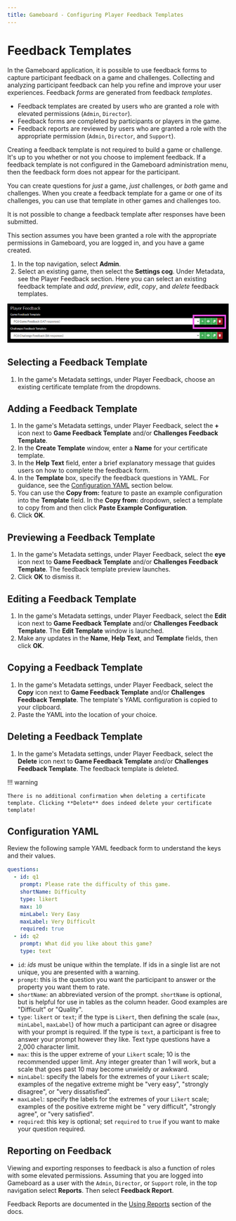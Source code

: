 ```yaml
---
title: Gameboard - Configuring Player Feedback Templates
---
```


# Feedback Templates

In the Gameboard application, it is possible to use feedback forms to capture participant feedback on a game and challenges. Collecting and analyzing participant feedback can help you refine and improve your user experiences. Feedback _forms_ are generated from feedback _templates_.

- Feedback templates are created by users who are granted a role with elevated permissions (`Admin`, `Director`).
- Feedback forms are completed by participants or players in the game.
- Feedback reports are reviewed by users who are granted a role with the appropriate permission (`Admin`, `Director`, and `Support`).

Creating a feedback template is not required to build a game or challenge. It's up to you whether or not you choose to implement feedback. If a feedback template is not configured in the Gameboard administration menu, then the feedback form does not appear for the participant.

You can create questions for _just_ a game, _just_ challenges, or _both_ game and challenges. When you create a feedback template for a game or one of its challenges, you can use that template in other games and challenges too.

It is not possible to change a feedback template after responses have been submitted.

This section assumes you have been granted a role with the appropriate permissions in Gameboard, you are logged in, and you have a game created.

1. In the top navigation, select **Admin**.
2. Select an existing game, then select the **Settings cog**. Under Metadata, see the Player Feedback section. Here you can select an existing feedback template and _add_, _preview_, _edit_, _copy_, and _delete_ feedback templates.

![feedback template icons](img/feedback-temp-icons.png)

## Selecting a Feedback Template

1. In the game's Metadata settings, under Player Feedback, choose an existing certificate template from the dropdowns.

## Adding a Feedback Template

1. In the game's Metadata settings, under Player Feedback, select the **+** icon next to **Game Feedback Template** and/or **Challenges Feedback Template**.
2. In the **Create Template** window, enter a **Name** for your certificate template.
3. In the **Help Text** field, enter a brief explanatory message that guides users on how to complete the feedback form.
4. In the **Template** box, specify the feedback questions in YAML. For guidance, see the [Configuration YAML](#configuration-yaml) section below.
5. You can use the **Copy from:** feature to paste an example configuration into the **Template** field. In the **Copy from:** dropdown, select a template to copy from and then click **Paste Example Configuration**.
6. Click **OK**.

## Previewing a Feedback Template

1. In the game's Metadata settings, under Player Feedback, select the **eye** icon next to **Game Feedback Template** and/or **Challenges Feedback Template**. The feedback template preview launches.
2. Click **OK** to dismiss it.

## Editing a Feedback Template

1. In the game's Metadata settings, under Player Feedback, select the **Edit** icon next to **Game Feedback Template** and/or **Challenges Feedback Template**. The **Edit Template** window is launched.
2. Make any updates in the **Name**, **Help Text**, and **Template** fields, then click **OK**.

## Copying a Feedback Template

1. In the game's Metadata settings, under Player Feedback, select the **Copy** icon next to **Game Feedback Template** and/or **Challenges Feedback Template**. The template's YAML configuration is copied to your clipboard.
2. Paste the YAML into the location of your choice.

## Deleting a Feedback Template

1. In the game's Metadata settings, under Player Feedback, select the **Delete** icon next to **Game Feedback Template** and/or **Challenges Feedback Template**. The feedback template is deleted.

!!! warning

    There is no additional confirmation when deleting a certificate template. Clicking **Delete** does indeed delete your certificate template!

## Configuration YAML

Review the following sample YAML feedback form to understand the keys and their values.

```yaml
questions:
  - id: q1
    prompt: Please rate the difficulty of this game.
    shortName: Difficulty
    type: likert
    max: 10
    minLabel: Very Easy
    maxLabel: Very Difficult
    required: true
  - id: q2
    prompt: What did you like about this game?
    type: text
```

- `id`: _ids_ must be unique within the template. If ids in a single list are not unique, you are presented with a warning.
- `prompt`: this is the question you want the participant to answer or the property you want them to rate.
- `shortName`: an abbreviated version of the prompt. `shortName` is optional, but is helpful for use in tables as the column header. Good examples are "Difficult" or "Quality".
- `type`: `likert` or `text`; if the type is `Likert`, then defining the scale (`max`, `minLabel`, `maxLabel`) of how much a participant can agree or disagree with your prompt is required. If the type is `text`, a participant is free to answer your prompt however they like. Text type questions have a 2,000 character limit.
- `max`: this is the upper extreme of your `Likert` scale; 10 is the recommended upper limit. Any integer greater than 1 will work, but a scale that goes past 10 may become unwieldy or awkward.
- `minLabel`: specify the labels for the extremes of your `Likert` scale; examples of the negative extreme might be "very easy", "strongly disagree", or "very dissatisfied".
- `maxLabel`: specify the labels for the extremes of your `Likert` scale; examples of the positive extreme might be " very difficult", "strongly agree", or "very satisfied".
- `required`: this key is optional; set `required` to `true` if you want to make your question required.

## Reporting on Feedback

Viewing and exporting responses to feedback is also a function of roles with some elevated permissions. Assuming that you are logged into Gameboard as a user with the `Admin`, `Director`, or `Support` role, in the top navigation select **Reports**. Then select **Feedback Report**.

Feedback Reports are documented in the [Using Reports](reports.md) section of the docs.
